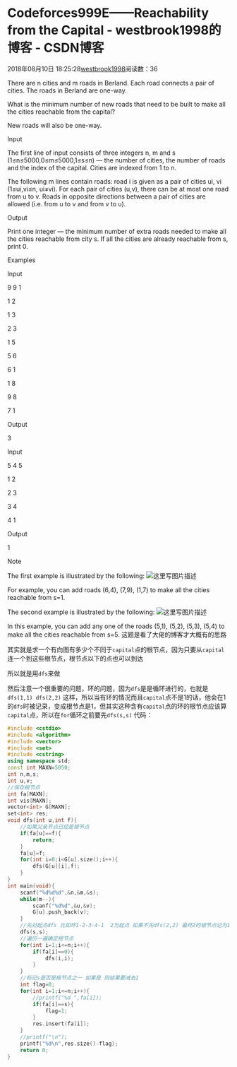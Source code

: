 # Codeforces999E——Reachability from the Capital - westbrook1998的博客 - CSDN博客





2018年08月10日 18:25:28[westbrook1998](https://me.csdn.net/westbrook1998)阅读数：36








> 
There are n cities and m roads in Berland. Each road connects a pair of cities. The roads in Berland are one-way. 

  What is the minimum number of new roads that need to be built to make all the cities reachable from the capital? 

  New roads will also be one-way. 

  Input 

  The first line of input consists of three integers n, m and s (1≤n≤5000,0≤m≤5000,1≤s≤n) — the number of cities, the number of roads and the index of the capital. Cities are indexed from 1 to n. 

  The following m lines contain roads: road i is given as a pair of cities ui, vi (1≤ui,vi≤n, ui≠vi). For each pair of cities (u,v), there can be at most one road from u to v. Roads in opposite directions between a pair of cities are allowed (i.e. from u to v and from v to u). 

  Output 

  Print one integer — the minimum number of extra roads needed to make all the cities reachable from city s. If all the cities are already reachable from s, print 0. 

  Examples 

  Input 

  9 9 1 

  1 2 

  1 3 

  2 3 

  1 5 

  5 6 

  6 1 

  1 8 

  9 8 

  7 1 

  Output 

  3 

  Input 

  5 4 5 

  1 2 

  2 3 

  3 4 

  4 1 

  Output 

  1 

  Note 

  The first example is illustrated by the following: 
![这里写图片描述](https://odzkskevi.qnssl.com/1e13b487ce653856df2f3e7dca133292?v=1533831383)

  For example, you can add roads (6,4), (7,9), (1,7) to make all the cities reachable from s=1. 

  The second example is illustrated by the following: 
![这里写图片描述](https://odzkskevi.qnssl.com/83a1ec3a38b2b28bfea66f71618fc714?v=1533831383)

  In this example, you can add any one of the roads (5,1), (5,2), (5,3), (5,4) to make all the cities reachable from s=5.
这题是看了大佬的博客才大概有的思路 

其实就是求一个有向图有多少个不同于`capital`点的根节点，因为只要从`capital`连一个到这些根节点，根节点以下的点也可以到达 

所以就是用`dfs`来做 

然后注意一个很重要的问题，环的问题，因为`dfs`是是循环进行的，也就是`dfs(1,1) dfs(2,2)` 这样，所以当有环的情况而且`capital`点不是1的话，他会在1的`dfs`时被记录，变成根节点是1，但其实这种含有`capital`点的环的根节点应该算`capital`点，所以在`for`循环之前要先`dfs(s,s)`
代码：

```cpp
#include <cstdio>
#include <algorithm>
#include <vector>
#include <set>
#include <cstring>
using namespace std;
const int MAXN=5050;
int n,m,s;
int u,v;
//保存根节点
int fa[MAXN];
int vis[MAXN];
vector<int> G[MAXN];
set<int> res;
void dfs(int u,int f){
    //如果父亲节点已经是根节点
    if(fa[u]==f){
        return;
    }
    fa[u]=f;
    for(int i=0;i<G[u].size();i++){
        dfs(G[u][i],f);
    }
}
int main(void){
    scanf("%d%d%d",&n,&m,&s);
    while(m--){
        scanf("%d%d",&u,&v);
        G[u].push_back(v);
    }
    //先对起点dfs 比如环1-2-3-4-1  2为起点 如果不先dfs(2,2) 最终2的根节点记为1 而实际上要记为2
    dfs(s,s);
    //遍历一遍确定根节点
    for(int i=1;i<=n;i++){
        if(fa[i]==0){
            dfs(i,i);
        }
    }
    //标记s是否是根节点之一 如果是 则结果要减去1
    int flag=0;
    for(int i=1;i<=n;i++){
        //printf("%d ",fa[i]);
        if(fa[i]==s){
            flag=1;
        }
        res.insert(fa[i]);
    }
    //printf("\n");
    printf("%d\n",res.size()-flag);
    return 0;
}
```






